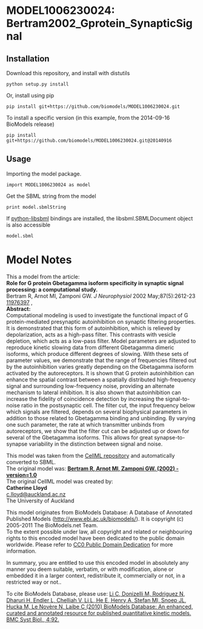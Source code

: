 # MODEL1006230024: Bertram2002_Gprotein_SynapticSignal

## Installation

Download this repository, and install with distutils

`python setup.py install`

Or, install using pip

`pip install git+https://github.com/biomodels/MODEL1006230024.git`

To install a specific version (in this example, from the 2014-09-16 BioModels release)

`pip install git+https://github.com/biomodels/MODEL1006230024.git@20140916`

## Usage

Importing the model package.

`import MODEL1006230024 as model`

Get the SBML string from the model

`print model.sbmlString`

If [python-libsbml](https://pypi.python.org/pypi/python-libsbml) bindings are
installed, the libsbml.SBMLDocument object is also accessible

`model.sbml`


# Model Notes


This a model from the article:  
**Role for G protein Gbetagamma isoform specificity in synaptic signal processing: a computational study.**   
Bertram R, Arnot MI, Zamponi GW. _J Neurophysiol_ 2002 May;87(5):2612-23
[11976397](http://www.ncbi.nlm.nih.gov/pubmed/11976397) ,  
**Abstract:**   
Computational modeling is used to investigate the functional impact of G
protein-mediated presynaptic autoinhibition on synaptic filtering properties.
It is demonstrated that this form of autoinhibition, which is relieved by
depolarization, acts as a high-pass filter. This contrasts with vesicle
depletion, which acts as a low-pass filter. Model parameters are adjusted to
reproduce kinetic slowing data from different Gbetagamma dimeric isoforms,
which produce different degrees of slowing. With these sets of parameter
values, we demonstrate that the range of frequencies filtered out by the
autoinhibition varies greatly depending on the Gbetagamma isoform activated by
the autoreceptors. It is shown that G protein autoinhibition can enhance the
spatial contrast between a spatially distributed high-frequency signal and
surrounding low-frequency noise, providing an alternate mechanism to lateral
inhibition. It is also shown that autoinhibition can increase the fidelity of
coincidence detection by increasing the signal-to-noise ratio in the
postsynaptic cell. The filter cut, the input frequency below which signals are
filtered, depends on several biophysical parameters in addition to those
related to Gbetagamma binding and unbinding. By varying one such parameter,
the rate at which transmitter unbinds from autoreceptors, we show that the
filter cut can be adjusted up or down for several of the Gbetagamma isoforms.
This allows for great synapse-to-synapse variability in the distinction
between signal and noise.

This model was taken from the [CellML
repository](http://www.cellml.org/models) and automatically converted to SBML.  
The original model was: [ **Bertram R, Arnot MI, Zamponi GW. (2002) -
version=1.0**
](http://models.cellml.org/exposure/967a61fb890450b55f5bcadeeef7e07b)  
The original CellML model was created by:  
**Catherine Lloyd**   
c.lloyd@auckland.ac.nz  
The University of Auckland  

This model originates from BioModels Database: A Database of Annotated
Published Models (http://www.ebi.ac.uk/biomodels/). It is copyright (c)
2005-2011 The BioModels.net Team.  
To the extent possible under law, all copyright and related or neighbouring
rights to this encoded model have been dedicated to the public domain
worldwide. Please refer to [CC0 Public Domain
Dedication](http://creativecommons.org/publicdomain/zero/1.0/) for more
information.

In summary, you are entitled to use this encoded model in absolutely any
manner you deem suitable, verbatim, or with modification, alone or embedded it
in a larger context, redistribute it, commercially or not, in a restricted way
or not..  
  
To cite BioModels Database, please use: [Li C, Donizelli M, Rodriguez N,
Dharuri H, Endler L, Chelliah V, Li L, He E, Henry A, Stefan MI, Snoep JL,
Hucka M, Le Novère N, Laibe C (2010) BioModels Database: An enhanced, curated
and annotated resource for published quantitative kinetic models. BMC Syst
Biol., 4:92.](http://www.ncbi.nlm.nih.gov/pubmed/20587024)


